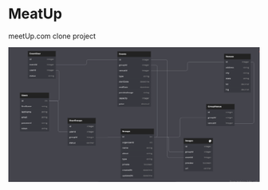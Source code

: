 # MeatUp
meetUp.com clone project

![](https://github.com/Richard-M-Baine/MeatUp/blob/main/wiki_images/MeatUpSchema1.0.PNG)
